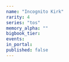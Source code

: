 ```yaml
---
name: "Incognito Kirk"
rarity: 4
series: "tos"
memory_alpha: ""
bigbook_tier:
events:
in_portal:
published: false
---
```

